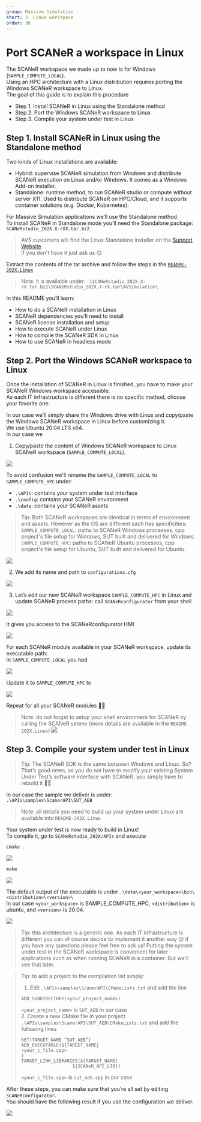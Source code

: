 ```yaml
---
group: Massive Simulation
short: 3. Linux workspace
order: 30
---
```


# Port SCANeR a workspace in Linux

The SCANeR workspace we made up to now is for Windows (`SAMPLE_COMPUTE_LOCAL`).  
Using an HPC architecture with a Linux distribution requires porting the Windows SCANeR workspace to Linux.  
The goal of this guide is to explain this procedure

- Step 1.	Install SCANeR in Linux using the Standalone method
- Step 2.	Port the Windows SCANeR workspace to Linux
- Step 3.	Compile your system under test in Linux

## Step 1. Install SCANeR in Linux using the Standalone method

Two kinds of Linux installations are available:
* Hybrid: supervise SCANeR simulation from Windows and distribute SCANeR execution on Linux and/or Windows. It comes as a Windows Add-on installer.
* Standalone: runtime method, to run SCANeR studio or compute without server X11. Used to distribute SCANeR on HPC/Cloud, and it supports container solutions (e.g. Docker, Kubernetes).

For Massive Simulation applications we’ll use the Standalone method.  
To install SCANeR in Standalone mode you’ll need the Standalone package: `SCANeRstudio_202X.X-rXX.tar.bz2`  

> AVS customers will find the Linux Standalone installer on the [Support Website](https://support.avsimulation.fr/en/).  
> If you don't have it just ask us 😊  

Extract the contents of the tar archive and follow the steps in the  [`README-202X.Linux`](./assets/README-2022.Linux)

> Note: it is available under: `.\SCANeRstudio_202X.X-rX.tar.bz2\SCANeRstudio_202X.X-rX.tar\AVSimulation\`

In this README you’ll learn:
* How to do a SCANeR installation in Linux
* SCANeR dependencies you’ll need to install
* SCANeR license installation and setup
* How to execute SCANeR under Linux
* How to compile the SCANeR SDK in Linux
* How to use SCANeR in headless mode

## Step 2. Port the Windows SCANeR workspace to Linux

Once the installation of SCANeR in Linux is finished, you have to make your SCANeR Windows workspace accessible.  
As each IT infrastructure is different there is no specific method, choose your favorite one.  

In our case we’ll simply share the Windows drive with Linux and copy/paste the Windows SCANeR workspace in Linux before customizing it.  
We use Ubuntu 20.04 LTS x64.  
In our case we

1. Copy/paste the content of Windows SCANeR workspace to Linux SCANeR workspace (`SAMPLE_COMPUTE_LOCAL`).

![](./assets/Linux1.png)

To avoid confusion we'll rename the `SAMPLE_COMPUTE_LOCAL` to `SAMPLE_COMPUTE_HPC` under:
* `.\APIs`: contains your system under test interface
* `.\config`: contains your SCANeR environment
* `.\data`: contains your SCANeR assets

> Tip: Both SCANeR workspaces are identical in terms of environment and assets. However as the OS are different each has specificities:
> `SAMPLE_COMPUTE_LOCAL`: paths to SCANeR Windows processes, cpp project's file setup for Windows, SUT built and delivered for Windows.
> `SAMPLE_COMPUTE_HPC`: paths to SCANeR Ubuntu processes, cpp project's file setup for Ubuntu, SUT built and delivered for Ubuntu.

![](./assets/Linux2.png)

2. We add its name and path to `configurations.cfg`

![](./assets/Linux3.png)

3. Let’s edit our new SCANeR workspace `SAMPLE_COMPUTE_HPC` in Linux and update SCANeR process paths: call `SCANeRconfigurator` from your shell 

![](./assets/Linux4.png)

It gives you access to the SCANeRconfigurator HMI

![](./assets/Linux5.png)

For each SCANeR module available in your SCANeR workspace, update its executable path:  
In `SAMPLE_COMPUTE_LOCAL` you had  

![](./assets/Linux6.png)

Update it to `SAMPLE_COMPUTE_HPC` to  

![](./assets/Linux7.png)

Repeat for all your SCANeR modules 👍🏻

> Note: do not forget to setup your shell environment for SCANeR by calling the SCANeR setenv (more details are available in the `README-202X.Linux`)
> ![](./assets/Linux8.png)

## Step 3. Compile your system under test in Linux

> Tip: The SCANeR SDK is the same between Windows and Linux. So? That’s good news, as you do not have to modify your existing System Under Test’s software interface with SCANeR, you simply have to rebuild it 👍🏻

In our case the sample we deliver is under: `.\APIs\samples\ScanerAPI\SUT_AEB`

> Note: all details you need to build up your system under Linux are available into `README-202X.Linux`

Your system under test is now ready to build in Linux!  
To compile it, go to `SCANeRstudio_202X/APIs` and execute  
```C
cmake .
```  

![](./assets/cmake.png)

```C
make
```  

![](./assets/make.png)

The default output of the executable is under `.\data\<your_workspace>\bin\<distribution>\<version>\`  
In our case `<your_workspace>` is SAMPLE_COMPUTE_HPC, `<distribution>` is ubuntu, and `<version>` is 20.04.  

![](./assets/executable.png)

> Tip: this architecture is a generic one. As each IT infrastructure is different you can of course decide to implement it another way 😉 if you have any questions please feel free to ask us! Putting the system under test in the SCANeR workspace is convenient for later applications such as when running SCANeR in a container. But we'll see that later.  

> Tip: to add a project to the compilation list simply:
> 1. Edit `.\APIs\samples\ScanerAPI\CMakeLists.txt` and add the line
> ```
> ADD_SUBDIRECTORY(<your_project_name>)
> ```
> `<your_project_name>` is `SUT_AEB` in our case  
> 2. Create a new CMake file in your project `.\APIs\samples\ScanerAPI\SUT_AEB\CMakeLists.txt` and add the following lines
> ```
> SET(TARGET_NAME “SUT_AEB”)
> ADD_EXECUTABLE(${TARGET_NAME}
> <your_c_file.cpp>
> )
> TARGET_LINK_LIBRARIES(${TARGET_NAME}
> 	                 ${SCANeR_API_LIB})
> ```
> `<your_c_file.cpp>` is `sut_aeb.cpp` in our case  

After these steps, you can make sure that you’re all set by editing `SCANeRconfigurator`.  
You should have the following result if you use the configuration we deliver.  

![](./assets/SCANeRWorkspaceDone.png)
